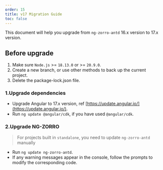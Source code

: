 ```yaml
---
order: 15
title: v17 Migration Guide
toc: false
---
```


This document will help you upgrade from `ng-zorro-antd` 16.x version to 17.x version.

## Before upgrade

1. Make sure `Node.js` >= `18.13.0` or >= `20.9.0`.
2. Create a new branch, or use other methods to back up the current project.
3. Delete the package-lock.json file.

### 1.Upgrade dependencies

- Upgrade Angular to 17.x version, ref [https://update.angular.io/](https://update.angular.io/).
- Run `ng update @angular/cdk`, if you have used `@angular/cdk`.

### 2.Upgrade NG-ZORRO

> For projects built in `standalone`, you need to update `ng-zorro-antd` manually

- Run `ng update ng-zorro-antd`.
- If any warning messages appear in the console, follow the prompts to modify the corresponding code.
